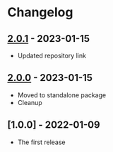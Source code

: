 # Changelog

## [2.0.1] - 2023-01-15

- Updated repository link


## [2.0.0] - 2023-01-15

- Moved to standalone package
- Cleanup


## [1.0.0] - 2022-01-09

- The first release



[unreleased]: https://github.com/medo64/Medo.Security.Cryptography.Rabbit
[2.0.1]: https://www.nuget.org/packages/Rabbit/2.0.1
[2.0.0]: https://www.nuget.org/packages/Rabbit/2.0.0
